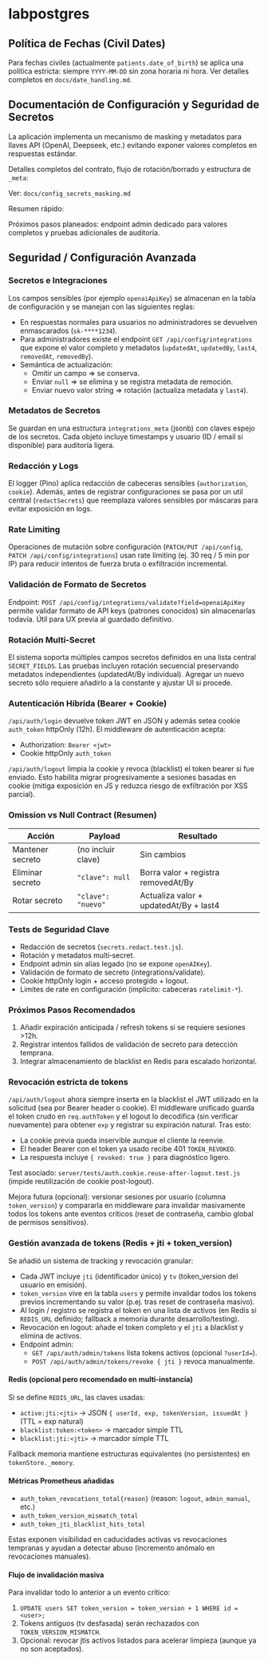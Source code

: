 # labpostgres

## Política de Fechas (Civil Dates)
Para fechas civiles (actualmente `patients.date_of_birth`) se aplica una política estricta: siempre `YYYY-MM-DD` sin zona horaria ni hora. Ver detalles completos en `docs/date_handling.md`.

## Documentación de Configuración y Seguridad de Secretos
La aplicación implementa un mecanismo de masking y metadatos para llaves API (OpenAI, Deepseek, etc.) evitando exponer valores completos en respuestas estándar.

Detalles completos del contrato, flujo de rotación/borrado y estructura de `_meta`:

Ver: `docs/config_secrets_masking.md`

Resumen rápido:

Próximos pasos planeados: endpoint admin dedicado para valores completos y pruebas adicionales de auditoría.


## Seguridad / Configuración Avanzada

### Secretos e Integraciones
Los campos sensibles (por ejemplo `openaiApiKey`) se almacenan en la tabla de configuración y se manejan con las siguientes reglas:
* En respuestas normales para usuarios no administradores se devuelven enmascarados (`sk-****1234`).
* Para administradores existe el endpoint `GET /api/config/integrations` que expone el valor completo y metadatos (`updatedAt`, `updatedBy`, `last4`, `removedAt`, `removedBy`).
* Semántica de actualización:
	* Omitir un campo => se conserva.
	* Enviar `null` => se elimina y se registra metadata de remoción.
	* Enviar nuevo valor string => rotación (actualiza metadata y `last4`).

### Metadatos de Secretos
Se guardan en una estructura `integrations_meta` (jsonb) con claves espejo de los secretos. Cada objeto incluye timestamps y usuario (ID / email si disponible) para auditoría ligera.

### Redacción y Logs
El logger (Pino) aplica redacción de cabeceras sensibles (`authorization`, `cookie`). Además, antes de registrar configuraciones se pasa por un util central (`redactSecrets`) que reemplaza valores sensibles por máscaras para evitar exposición en logs.

### Rate Limiting
Operaciones de mutación sobre configuración (`PATCH/PUT /api/config`, `PATCH /api/config/integrations`) usan rate limiting (ej. 30 req / 5 min por IP) para reducir intentos de fuerza bruta o exfiltración incremental.

### Validación de Formato de Secretos
Endpoint: `POST /api/config/integrations/validate?field=openaiApiKey` permite validar formato de API keys (patrones conocidos) sin almacenarlas todavía. Útil para UX previa al guardado definitivo.

### Rotación Multi‑Secret
El sistema soporta múltiples campos secretos definidos en una lista central `SECRET_FIELDS`. Las pruebas incluyen rotación secuencial preservando metadatos independientes (updatedAt/By individual). Agregar un nuevo secreto sólo requiere añadirlo a la constante y ajustar UI si procede.

### Autenticación Híbrida (Bearer + Cookie)
`/api/auth/login` devuelve token JWT en JSON y además setea cookie `auth_token` httpOnly (12h). El middleware de autenticación acepta:
* Authorization: `Bearer <jwt>`
* Cookie httpOnly `auth_token`

`/api/auth/logout` limpia la cookie y revoca (blacklist) el token bearer si fue enviado. Esto habilita migrar progresivamente a sesiones basadas en cookie (mitiga exposición en JS y reduzca riesgo de exfiltración por XSS parcial).

### Omission vs Null Contract (Resumen)
| Acción | Payload | Resultado |
|--------|---------|-----------|
| Mantener secreto | (no incluir clave) | Sin cambios |
| Eliminar secreto | `"clave": null` | Borra valor + registra removedAt/By |
| Rotar secreto | `"clave": "nuevo"` | Actualiza valor + updatedAt/By + last4 |

### Tests de Seguridad Clave
* Redacción de secretos (`secrets.redact.test.js`).
* Rotación y metadatos multi‑secret.
* Endpoint admin sin alias legado (no se expone `openAIKey`).
* Validación de formato de secreto (integrations/validate).
* Cookie httpOnly login + acceso protegido + logout.
* Limites de rate en configuración (implícito: cabeceras `ratelimit-*`).

### Próximos Pasos Recomendados
1. Añadir expiración anticipada / refresh tokens si se requiere sesiones >12h.
2. Registrar intentos fallidos de validación de secreto para detección temprana.
3. Integrar almacenamiento de blacklist en Redis para escalado horizontal.

### Revocación estricta de tokens
`/api/auth/logout` ahora siempre inserta en la blacklist el JWT utilizado en la solicitud (sea por Bearer header o cookie). El middleware unificado guarda el token crudo en `req.authToken` y el logout lo decodifica (sin verificar nuevamente) para obtener `exp` y registrar su expiración natural. Tras esto:

* La cookie previa queda inservible aunque el cliente la reenvíe.
* El header Bearer con el token ya usado recibe 401 `TOKEN_REVOKED`.
* La respuesta incluye `{ revoked: true }` para diagnóstico ligero.

Test asociado: `server/tests/auth.cookie.reuse-after-logout.test.js` (impide reutilización de cookie post-logout).

Mejora futura (opcional): versionar sesiones por usuario (columna `token_version`) y compararla en middleware para invalidar masivamente todos los tokens ante eventos críticos (reset de contraseña, cambio global de permisos sensitivos).

### Gestión avanzada de tokens (Redis + jti + token_version)
Se añadió un sistema de tracking y revocación granular:

* Cada JWT incluye `jti` (identificador único) y `tv` (token_version del usuario en emisión).
* `token_version` vive en la tabla `users` y permite invalidar todos los tokens previos incrementando su valor (p.ej. tras reset de contraseña masivo).
* Al login / registro se registra el token en una lista de activos (en Redis si `REDIS_URL` definido; fallback a memoria durante desarrollo/testing).
* Revocación en logout: añade el token completo y el `jti` a blacklist y elimina de activos.
* Endpoint admin:
	* `GET /api/auth/admin/tokens` lista tokens activos (opcional `?userId=`).
	* `POST /api/auth/admin/tokens/revoke { jti }` revoca manualmente.

#### Redis (opcional pero recomendado en multi-instancia)
Si se define `REDIS_URL`, las claves usadas:
* `active:jti:<jti>` -> JSON `{ userId, exp, tokenVersion, issuedAt }` (TTL = exp natural)
* `blacklist:token:<token>` -> marcador simple TTL
* `blacklist:jti:<jti>` -> marcador simple TTL

Fallback memoria mantiene estructuras equivalentes (no persistentes) en `tokenStore._memory`.

#### Métricas Prometheus añadidas
* `auth_token_revocations_total{reason}` (reason: `logout`, `admin_manual`, etc.)
* `auth_token_version_mismatch_total`
* `auth_token_jti_blacklist_hits_total`

Estas exponen visibilidad en caducidades activas vs revocaciones tempranas y ayudan a detectar abuso (incremento anómalo en revocaciones manuales).

#### Flujo de invalidación masiva
Para invalidar todo lo anterior a un evento crítico:
1. `UPDATE users SET token_version = token_version + 1 WHERE id = <user>;`
2. Tokens antiguos (tv desfasada) serán rechazados con `TOKEN_VERSION_MISMATCH`.
3. Opcional: revocar jtis activos listados para acelerar limpieza (aunque ya no son aceptados).

